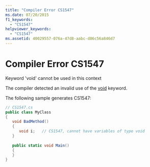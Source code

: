 ```yaml
---
title: "Compiler Error CS1547"
ms.date: 07/20/2015
f1_keywords: 
  - "CS1547"
helpviewer_keywords: 
  - "CS1547"
ms.assetid: 40029557-076a-47d8-aabc-d86c56a846d7
---
```

# Compiler Error CS1547
Keyword 'void' cannot be used in this context  
  
 The compiler detected an invalid use of the [void](../../csharp/language-reference/keywords/void.md) keyword.  
  
 The following sample generates CS1547:  
  
```csharp  
// CS1547.cs  
public class MyClass  
{  
   void BadMethod()  
   {  
      void i;   // CS1547, cannot have variables of type void  
   }  
  
   public static void Main()  
   {  
   }  
}  
```
